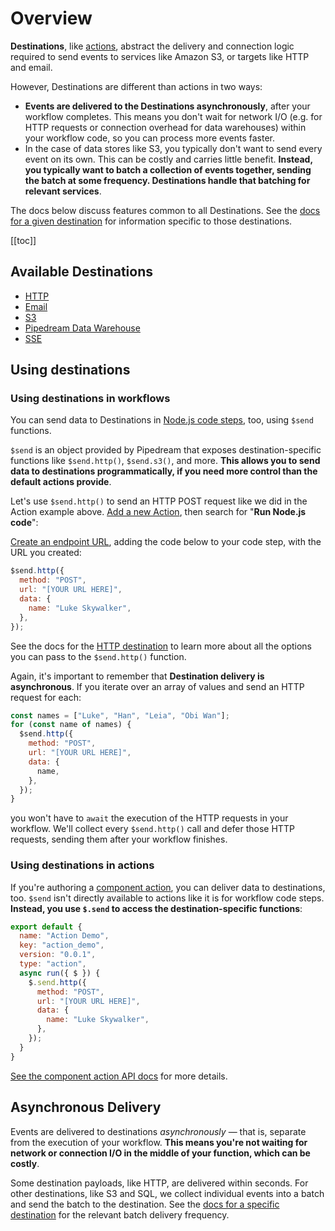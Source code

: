 # Overview

**Destinations**, like [actions](/components/actions/), abstract the delivery and connection logic required to send events to services like Amazon S3, or targets like HTTP and email.

However, Destinations are different than actions in two ways:

- **Events are delivered to the Destinations asynchronously**, after your workflow completes. This means you don't wait for network I/O (e.g. for HTTP requests or connection overhead for data warehouses) within your workflow code, so you can process more events faster.
- In the case of data stores like S3, you typically don't want to send every event on its own. This can be costly and carries little benefit. **Instead, you typically want to batch a collection of events together, sending the batch at some frequency. Destinations handle that batching for relevant services**.

The docs below discuss features common to all Destinations. See the [docs for a given destination](#available-destinations) for information specific to those destinations.

[[toc]]

## Available Destinations

- [HTTP](/destinations/http/)
- [Email](/destinations/email/)
- [S3](/destinations/s3/)
- [Pipedream Data Warehouse](/destinations/sql/)
- [SSE](/destinations/sse/)

## Using destinations

### Using destinations in workflows

You can send data to Destinations in [Node.js code steps](/workflows/steps/code/), too, using `$send` functions.

`$send` is an object provided by Pipedream that exposes destination-specific functions like `$send.http()`, `$send.s3()`, and more. **This allows you to send data to destinations programmatically, if you need more control than the default actions provide**.

Let's use `$send.http()` to send an HTTP POST request like we did in the Action example above. [Add a new Action](/components/actions/#adding-a-new-action), then search for "**Run Node.js code**":

[Create an endpoint URL](https://requestbin.com), adding the code below to your code step, with the URL you created:

```javascript
$send.http({
  method: "POST",
  url: "[YOUR URL HERE]",
  data: {
    name: "Luke Skywalker",
  },
});
```

See the docs for the [HTTP destination](/destinations/http/) to learn more about all the options you can pass to the `$send.http()` function.

Again, it's important to remember that **Destination delivery is asynchronous**. If you iterate over an array of values and send an HTTP request for each:

```javascript
const names = ["Luke", "Han", "Leia", "Obi Wan"];
for (const name of names) {
  $send.http({
    method: "POST",
    url: "[YOUR URL HERE]",
    data: {
      name,
    },
  });
}
```

you won't have to `await` the execution of the HTTP requests in your workflow. We'll collect every `$send.http()` call and defer those HTTP requests, sending them after your workflow finishes.

### Using destinations in actions

If you're authoring a [component action](/components/actions/), you can deliver data to destinations, too. `$send` isn't directly available to actions like it is for workflow code steps. **Instead, you use `$.send` to access the destination-specific functions**:

```javascript
export default {
  name: "Action Demo",
  key: "action_demo",
  version: "0.0.1",
  type: "action",
  async run({ $ }) {
    $.send.http({
      method: "POST",
      url: "[YOUR URL HERE]",
      data: {
        name: "Luke Skywalker",
      },
    });
  }
}
```

[See the component action API docs](/components/api/#actions) for more details.

## Asynchronous Delivery

Events are delivered to destinations _asynchronously_ — that is, separate from the execution of your workflow. **This means you're not waiting for network or connection I/O in the middle of your function, which can be costly**.

Some destination payloads, like HTTP, are delivered within seconds. For other destinations, like S3 and SQL, we collect individual events into a batch and send the batch to the destination. See the [docs for a specific destination](#available-destinations) for the relevant batch delivery frequency.

<Footer />
